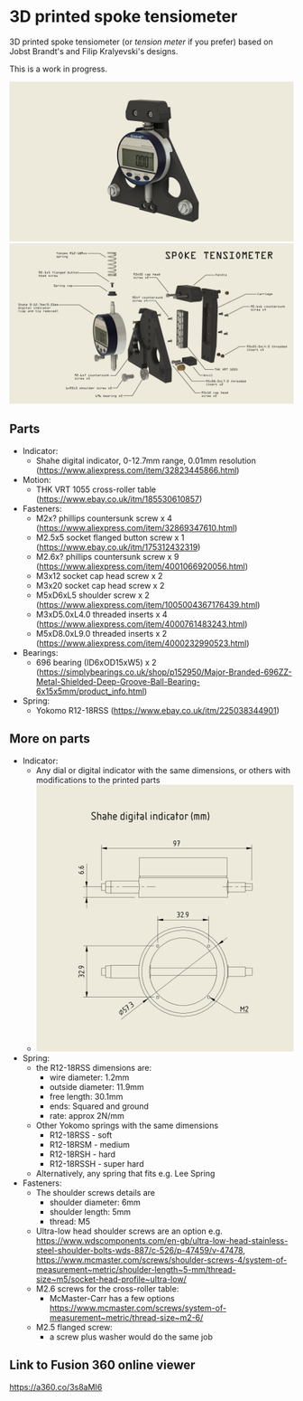 # 3D printed spoke tensiometer

3D printed spoke tensiometer (or *tension meter* if you prefer) based on Jobst Brandt's and Filip Kralyevski's designs.

This is a work in progress.

![3D printed spoke tensiometer](./images/tensio_1.png)
![3D printed spoke tensiometer  annotated](./images/spoke-tensiometer-exploded.png)

## Parts
* Indicator:
	* Shahe digital indicator, 0-12.7mm range, 0.01mm resolution (https://www.aliexpress.com/item/32823445866.html)
* Motion:
	* THK VRT 1055 cross-roller table (https://www.ebay.co.uk/itm/185530610857)
* Fasteners:
	* M2x? phillips countersunk screw x 4 (https://www.aliexpress.com/item/32869347610.html)
	* M2.5x5 socket flanged button screw x 1 (https://www.ebay.co.uk/itm/175312432319)
	* M2.6x? phillips countersunk screw x 9 (https://www.aliexpress.com/item/4001066920056.html)
	* M3x12 socket cap head screw x 2
	* M3x20 socket cap head screw x 2
	* M5xD6xL5 shoulder screw x 2 (https://www.aliexpress.com/item/1005004367176439.html)
	* M3xD5.0xL4.0 threaded inserts x 4 (https://www.aliexpress.com/item/4000761483243.html)
	* M5xD8.0xL9.0 threaded inserts x 2 (https://www.aliexpress.com/item/4000232990523.html)
* Bearings:
	* 696 bearing (ID6xOD15xW5) x 2 (https://simplybearings.co.uk/shop/p152950/Major-Branded-696ZZ-Metal-Shielded-Deep-Groove-Ball-Bearing-6x15x5mm/product_info.html)
* Spring:
	* Yokomo R12-18RSS (https://www.ebay.co.uk/itm/225038344901)

## More on parts
* Indicator:
	* Any dial or digital indicator with the same dimensions, or others with modifications to the printed parts
	* ![Indicator dimensions](./images/indicator_dims.png)
* Spring:
	* the R12-18RSS dimensions are:
		* wire diameter: 1.2mm
		* outside diameter: 11.9mm
		* free length: 30.1mm
		* ends: Squared and ground
		* rate: approx 2N/mm
	* Other Yokomo springs with the same dimensions
		* R12-18RSS - soft
		* R12-18RSM - medium
		* R12-18RSH - hard
		* R12-18RSSH - super hard
	* Alternatively, any spring that fits e.g. Lee Spring
* Fasteners:
	* The shoulder screws details are
		* shoulder diameter: 6mm
		* shoulder length: 5mm
		* thread: M5
	* Ultra-low head shoulder screws are an option e.g. https://www.wdscomponents.com/en-gb/ultra-low-head-stainless-steel-shoulder-bolts-wds-887/c-526/p-47459/v-47478, https://www.mcmaster.com/screws/shoulder-screws-4/system-of-measurement~metric/shoulder-length~5-mm/thread-size~m5/socket-head-profile~ultra-low/
	* M2.6 screws for the cross-roller table:
		* McMaster-Carr has a few options https://www.mcmaster.com/screws/system-of-measurement~metric/thread-size~m2-6/
	* M2.5 flanged screw:
		* a screw plus washer would do the same job

## Link to Fusion 360 online viewer
https://a360.co/3s8aMI6

